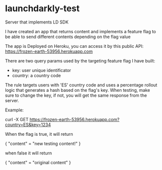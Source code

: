 # launchdarkly-test
Server that implements LD SDK


I have created an app that returns content and implements a feature flag to be able to send different contents depending on the flag value

The app is Deployed on Heroku, you can access it by this public API:
https://frozen-earth-53956.herokuapp.com

There are two query params used by the targeting feature flag I have built:
 - key: user unique identificator
 - country: a country code

The rule targets users with 'ES' country code and uses a percentage rollout logic that generates a hash based on the flag's key.
When testing, make sure to change the key, if not, you will get the same response from the server.

Example:

curl -X GET https://frozen-earth-53956.herokuapp.com?country=ES&key=1234

When the flag is true, it will return

{
  "content" = "new testing content!"
}

when false it will return

{
  "content" = "original content"
}
